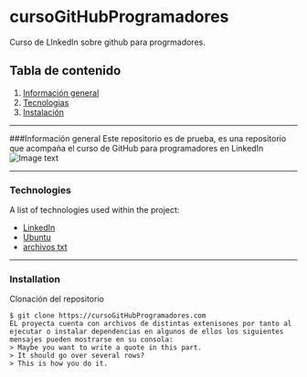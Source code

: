 # cursoGitHubProgramadores
Curso de LInkedIn sobre github para progrmadores.

## Tabla de contenido
1. [Información general](#infoGeneral)
2. [Tecnologias](#tecnologias)
3. [Instalación](#instalación)
***

###Información general
Este repositorio es de prueba, es una repositorio que acompaña el curso de GitHub para programadores en LinkedIn
![Image text](https://www.united-internet.de/fileadmin/user_upload/Brands/Downloads/Logo_IONOS_by.jpg)
***

### Technologies
A list of technologies used within the project:
* [LinkedIn](https://example.com) 
* [Ubuntu](https://example.com)
* [archivos txt](https://example.com)
***

### Installation
Clonación del repositorio
```
$ git clone https://cursoGitHubProgramadores.com
EL proyecta cuenta con archivos de distintas extenisones por tanto al ejecutar o instalar dependencias en algunos de ellos los siguientes mensajes pueden mostrarse en su consola:
> Maybe you want to write a quote in this part. 
> It should go over several rows?
> This is how you do it.
